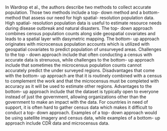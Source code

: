 


In Wardrop et al., the authors describe two methods to collect accurate population. Those two methods include a top- down method and a bottom- method that assess our need for high spatial- resolution population data. High spatial- resolution population data is useful to estimate resource needs during disease outbreak and natural disasters. The top- down approach combines census population counts along side geospatial covariates and leads to a spatial layer with dasymetric mapping. The bottom- up approach originates with microcensus population accounts which is utilized with geospatial covariates to predict population of unsurveyed areas. Challenges to the top - down approach include that often conducting a census with accurate data is strenuous, while challenges to the bottom- up approach include that sometimes the microcensus population counts cannot accurately predict the under surveyed regions. Disadvantages that come with the bottom- up approach are that it is routinely combined with a census to complement the work and that the microcensus must be completed with accuracy as it will be used to estimate other regions. Advantages to the bottom- up approach include that the dataset is typically open to everyone instead of just the government, allowing organizations other than the government to make an impact with the data. For countries in need of support, it is often hard to gather census data which makes it difficult to conduct a top- down approach. Examples of a top- down approach would be using satellite imagery and census data, while examples of a bottom- up approach include CDR data and microcensus data.

